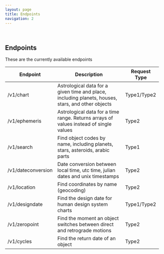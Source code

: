 ```yaml
---
layout: page
title: Endpoints
navigation: 2
---
```


<br>

## Endpoints

These are the currently available endpoints

| Endpoint | Description | Request Type
|---|---|---|
| /v1/chart | Astrological data for a given time and place, including planets, houses, stars, and other objects | Type1/Type2 |
| /v1/ephemeris |  Astrological data for a time range. Returns arrays of values instead of single values | Type2 |
| /v1/search | Find object codes by name, including planets, stars, asteroids, arabic parts | Type1 |
| /v1/dateconversion | Date conversion between local time, utc time, julian dates and unix timestamps | Type2 |
| /v1/location | Find coordinates by name (geocoding) | Type2 |
| /v1/designdate | Find the design date for human design system charts | Type1/Type2 |
| /v1/zeropoint | Find the moment an object switches between direct and retrograde motions | Type2 |
| /v1/cycles | Find the return date of an object | Type2 |

<br><br><br>
